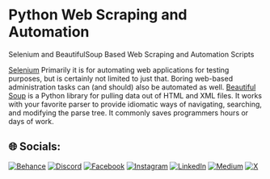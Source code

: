 # Python Web Scraping and Automation
Selenium and BeautifulSoup Based Web Scraping and Automation Scripts

[Selenium](https://www.selenium.dev/) Primarily it is for automating web applications for testing purposes, but is certainly not limited to just that. Boring web-based administration tasks can (and should) also be automated as well. [Beautiful Soup](https://www.crummy.com/software/BeautifulSoup/bs4/doc/) is a Python library for pulling data out of HTML and XML files. It works with your favorite parser to provide idiomatic ways of navigating, searching, and modifying the parse tree. It commonly saves programmers hours or days of work.

## 🌐 Socials:
[![Behance](https://img.shields.io/badge/Behance-1769ff?logo=behance&logoColor=white)](https://behance.net/sonika-uppalapati) [![Discord](https://img.shields.io/badge/Discord-%237289DA.svg?logo=discord&logoColor=white)](https://discord.gg/CZbDpqcU) [![Facebook](https://img.shields.io/badge/Facebook-%231877F2.svg?logo=Facebook&logoColor=white)](https://facebook.com/sonika.uppalapati) [![Instagram](https://img.shields.io/badge/Instagram-%23E4405F.svg?logo=Instagram&logoColor=white)](https://instagram.com/sonika_uppalapati) [![LinkedIn](https://img.shields.io/badge/LinkedIn-%230077B5.svg?logo=linkedin&logoColor=white)](https://linkedin.com/in/sonika-uppalapati/) [![Medium](https://img.shields.io/badge/Medium-12100E?logo=medium&logoColor=white)](https://medium.com/@sonika-uppalapati.medium.com) [![X](https://img.shields.io/badge/X-black.svg?logo=X&logoColor=white)](https://x.com/sonika_02) 
